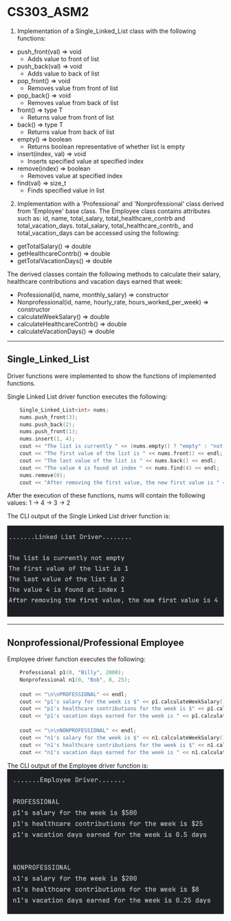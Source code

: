 # CS303_ASM2

1. Implementation of a Single_Linked_List class with the following functions:
  * push_front(val) => void
    - Adds value to front of list
  * push_back(val) => void
    - Adds value to back of list
  * pop_front() => void
    - Removes value from front of list
  * pop_back() => void
    - Removes value from back of list
  * front() => type T
    - Returns value from front of list
  * back() => type T
    - Returns value from back of list
  * empty() => boolean
    - Returns boolean representative of whether list is empty
  * insert(index, val) => void
    - Inserts specified value at specified index
  * remove(index) => boolean
    - Removes value at specified index
  * find(val) => size_t
    - Finds specified value in list


2. Implementation with a 'Professional' and 'Nonprofessional' class derived from 'Employee' base class. The Employee class contains attributes such as: id, name, total_salary, total_healthcare_contrb and total_vacation_days. total_salary, total_healthcare_contrb_ and total_vacation_days can be accessed using the following: 
  * getTotalSalary() => double
  * getHealthcareContrb() => double
  * getTotalVacationDays() => double

   The derived classes contain the following methods to calculate their salary, healthcare contributions and vacation days earned that week:
  * Professional(id, name, monthly_salary) => constructor
  * Nonprofessional(id, name, hourly_rate, hours_worked_per_week) => constructor
  * calculateWeekSalary() => double
  * calculateHealthcareContrb() => double
  * calculateVacationDays() => double

-------
## Single_Linked_List
Driver functions were implemented to show the functions of implemented functions.

Single Linked List driver function executes the following:
```cpp
    Single_Linked_List<int> nums;
    nums.push_front(3);
    nums.push_back(2);
    nums.push_front(1);
    nums.insert(1, 4);
    cout << "The list is currently " << (nums.empty() ? "empty" : "not empty") << endl;
    cout << "The first value of the list is " << nums.front() << endl;
    cout << "The last value of the list is " << nums.back() << endl;
    cout << "The value 4 is found at index " << nums.find(4) << endl;
    nums.remove(0);
    cout << "After removing the first value, the new first value is " << nums.front();
```

After the execution of these functions, nums will contain the following values:
    1 -> 4 -> 3 -> 2

The CLI output of the Single Linked List driver function is:

![alt text](https://github.com/pv747/CS303_ASM2/blob/306c8d5c06b43ccfbbbf5b73db44ec0f40b1ea6c/Screenshots/Single_Linked_List_driver.png)

-------
## Nonprofessional/Professional Employee

Employee driver function executes the following:

```cpp
    Professional p1(0, "Billy", 2000);
    Nonprofessional n1(0, "Bob", 8, 25);

    cout << "\n\nPROFESSIONAL" << endl;
    cout << "p1's salary for the week is $" << p1.calculateWeekSalary() << endl;
    cout << "p1's healthcare contributions for the week is $" << p1.calculateHealthcareContrb() << endl;
    cout << "p1's vacation days earned for the week is " << p1.calculateVacationDays() << " days"<< endl;

    cout << "\n\nNONPROFESSIONAL" << endl;
    cout << "n1's salary for the week is $" << n1.calculateWeekSalary() << endl;
    cout << "n1's healthcare contributions for the week is $" << n1.calculateHealthcareContrb() << endl;
    cout << "n1's vacation days earned for the week is " << n1.calculateVacationDays() << " days" << endl;
```

The CLI output of the Employee driver function is:
![alt text](https://github.com/pv747/CS303_ASM2/blob/ab311b688398f40817a155bac1e358fe49121adc/Screenshots/Employee_Driver.png)












